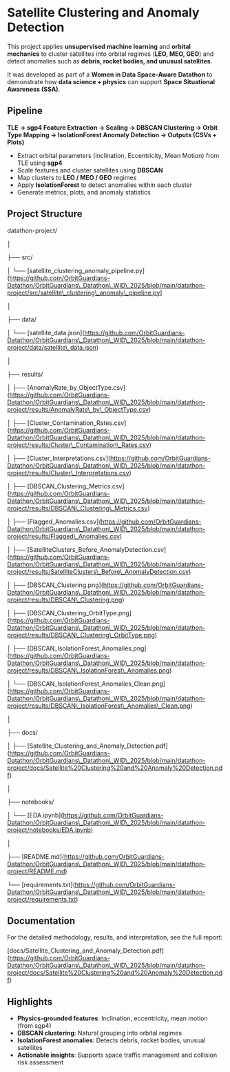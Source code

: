 # Satellite Clustering and Anomaly Detection



This project applies **unsupervised machine learning** and **orbital mechanics** to cluster satellites into orbital regimes (**LEO, MEO, GEO**) and detect anomalies such as **debris, rocket bodies, and unusual satellites**.



It was developed as part of a **Women in Data Space-Aware Datathon** to demonstrate how **data science + physics** can support **Space Situational Awareness (SSA)**.



## Pipeline



**TLE → sgp4 Feature Extraction → Scaling → DBSCAN Clustering → Orbit Type Mapping → IsolationForest Anomaly Detection → Outputs (CSVs + Plots)**



* Extract orbital parameters (Inclination, Eccentricity, Mean Motion) from TLE using **sgp4**
* Scale features and cluster satellites using **DBSCAN**
* Map clusters to **LEO / MEO / GEO** regimes
* Apply **IsolationForest** to detect anomalies within each cluster
* Generate metrics, plots, and anomaly statistics



## Project Structure



datathon-project/

│

├── src/

│ └── \[satellite\_clustering\_anomaly\_pipeline.py](https://github.com/OrbitGuardians-Datathon/OrbitGuardians\_Datathon\_WID\_2025/blob/main/datathon-project/src/satellite\_clustering\_anomaly\_pipeline.py]

│

├── data/

│ └── \[satellite\_data.json](https://github.com/OrbitGuardians-Datathon/OrbitGuardians\_Datathon\_WID\_2025/blob/main/datathon-project/data/satellite\_data.json)

│

├── results/

│ ├── \[AnomalyRate\_by\_ObjectType.csv](https://github.com/OrbitGuardians-Datathon/OrbitGuardians\_Datathon\_WID\_2025/blob/main/datathon-project/results/AnomalyRate\_by\_ObjectType.csv)

│ ├── \[Cluster\_Contamination\_Rates.csv](https://github.com/OrbitGuardians-Datathon/OrbitGuardians\_Datathon\_WID\_2025/blob/main/datathon-project/results/Cluster\_Contamination\_Rates.csv)

│ ├── \[Cluster\_Interpretations.csv](https://github.com/OrbitGuardians-Datathon/OrbitGuardians\_Datathon\_WID\_2025/blob/main/datathon-project/results/Cluster\_Interpretations.csv)

│ ├── \[DBSCAN\_Clustering\_Metrics.csv](https://github.com/OrbitGuardians-Datathon/OrbitGuardians\_Datathon\_WID\_2025/blob/main/datathon-project/results/DBSCAN\_Clustering\_Metrics.csv)

│ ├── \[Flagged\_Anomalies.csv](https://github.com/OrbitGuardians-Datathon/OrbitGuardians\_Datathon\_WID\_2025/blob/main/datathon-project/results/Flagged\_Anomalies.csv)

│ ├── \[SatelliteClusters\_Before\_AnomalyDetection.csv](https://github.com/OrbitGuardians-Datathon/OrbitGuardians\_Datathon\_WID\_2025/blob/main/datathon-project/results/SatelliteClusters\_Before\_AnomalyDetection.csv)

│ ├── \[DBSCAN\_Clustering.png](https://github.com/OrbitGuardians-Datathon/OrbitGuardians\_Datathon\_WID\_2025/blob/main/datathon-project/results/DBSCAN\_Clustering.png)

│ ├── \[DBSCAN\_Clustering\_OrbitType.png](https://github.com/OrbitGuardians-Datathon/OrbitGuardians\_Datathon\_WID\_2025/blob/main/datathon-project/results/DBSCAN\_Clustering\_OrbitType.png)

│ ├── \[DBSCAN\_IsolationForest\_Anomalies.png](https://github.com/OrbitGuardians-Datathon/OrbitGuardians\_Datathon\_WID\_2025/blob/main/datathon-project/results/DBSCAN\_IsolationForest\_Anomalies.png)

│ └── \[DBSCAN\_IsolationForest\_Anomalies\_Clean.png](https://github.com/OrbitGuardians-Datathon/OrbitGuardians\_Datathon\_WID\_2025/blob/main/datathon-project/results/DBSCAN\_IsolationForest\_Anomalies\_Clean.png)

│

├── docs/

│ ├── \[Satellite\_Clustering\_and\_Anomaly\_Detection.pdf](https://github.com/OrbitGuardians-Datathon/OrbitGuardians\_Datathon\_WID\_2025/blob/main/datathon-project/docs/Satellite%20Clustering%20and%20Anomaly%20Detection.pdf)

│

├── notebooks/

│ └── \[EDA.ipynb](https://github.com/OrbitGuardians-Datathon/OrbitGuardians\_Datathon\_WID\_2025/blob/main/datathon-project/notebooks/EDA.ipynb)

│

├── \[README.md](https://github.com/OrbitGuardians-Datathon/OrbitGuardians\_Datathon\_WID\_2025/blob/main/datathon-project/README.md)

└── \[requirements.txt](https://github.com/OrbitGuardians-Datathon/OrbitGuardians\_Datathon\_WID\_2025/blob/main/datathon-project/requirements.txt)



## Documentation



For the detailed methodology, results, and interpretation, see the full report:



\[docs/Satellite\_Clustering\_and\_Anomaly\_Detection.pdf](https://github.com/OrbitGuardians-Datathon/OrbitGuardians\_Datathon\_WID\_2025/blob/main/datathon-project/docs/Satellite%20Clustering%20and%20Anomaly%20Detection.pdf)



## Highlights



* **Physics-grounded features**: Inclination, eccentricity, mean motion (from sgp4)
* **DBSCAN clustering**: Natural grouping into orbital regimes
* **IsolationForest anomalies**: Detects debris, rocket bodies, unusual satellites
* **Actionable insights**: Supports space traffic management and collision risk assessment
